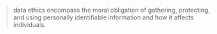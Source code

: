 >data ethics encompass the moral obligation of gathering, protecting, and using personally identifiable information and how it affects individuals.